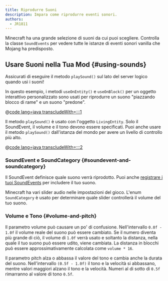 ```yaml
---
title: Riprodurre Suoni
description: Impara come riprodurre eventi sonori.
authors:
  - JR1811
---
```


Minecraft ha una grande selezione di suoni da cui puoi scegliere. Controlla la classe `SoundEvents` per vedere tutte le istanze di eventi sonori vanilla che Mojang ha predisposto.

## Usare Suoni nella Tua Mod {#using-sounds}

Assicurati di eseguire il metodo `playSound()` sul lato del server logico quando usi i suoni!

In questo esempio, i metodi `useOnEntity()` e `useOnBlock()` per un oggetto interattivo personalizzato sono usati per riprodurre un suono "piazzando blocco di rame" e un suono "predone".

@[code lang=java transcludeWith=:::1](@/reference/1.21.4/src/main/java/com/example/docs/item/custom/CustomSoundItem.java)

Il metodo `playSound()` è usato con l'oggetto `LivingEntity`. Solo il SoundEvent, il volume e il tono devono essere specificati. Puoi anche usare il metodo `playSound()` dall'istanza del mondo per avere un livello di controllo più alto.

@[code lang=java transcludeWith=:::2](@/reference/1.21.4/src/main/java/com/example/docs/item/custom/CustomSoundItem.java)

### SoundEvent e SoundCategory {#soundevent-and-soundcategory}

Il SoundEvent definisce quale suono verrà riprodotto. Puoi anche [registrare i tuoi SoundEvents](./custom) per includere il tuo suono.

Minecraft ha vari slider audio nelle impostazioni del gioco. L'enum `SoundCategory` è usato per determinare quale slider controllerà il volume del tuo suono.

### Volume e Tono {#volume-and-pitch}

Il parametro volume può causare un po' di confusione. Nell'intervallo `0.0f - 1.0f` il volume reale del suono può essere cambiato. Se il numero diventa più grande di ciò, il volume di `1.0f` verrà usato e soltanto la distanza, nella quale il tuo suono può essere udito, viene cambiata. La distanza in blocchi può essere approssimativamente calcolata come `volume * 16`.

Il parametro pitch alza o abbassa il valore del tono e cambia anche la durata del suono. Nell'intervallo `(0.5f - 1.0f)` il tono e la velocità si abbassano, mentre valori maggiori alzano il tono e la velocità. Numeri al di sotto di `0.5f` rimarranno al valore di tono `0.5f`.
